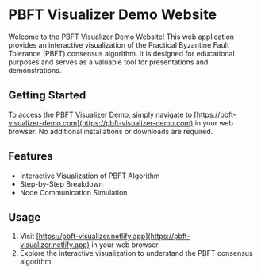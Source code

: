 # PBFT Visualizer Demo Website

Welcome to the PBFT Visualizer Demo Website! This web application provides an interactive visualization of the Practical Byzantine Fault Tolerance (PBFT) consensus algorithm. It is designed for educational purposes and serves as a valuable tool for presentations and demonstrations.

## Getting Started

To access the PBFT Visualizer Demo, simply navigate to [https://pbft-visualizer-demo.com](https://pbft-visualizer-demo.com) in your web browser. No additional installations or downloads are required.

## Features

- Interactive Visualization of PBFT Algorithm
- Step-by-Step Breakdown
- Node Communication Simulation

## Usage

1. Visit [https://pbft-visualizer.netlify.app](https://pbft-visualizer.netlify.app) in your web browser.
2. Explore the interactive visualization to understand the PBFT consensus algorithm.
